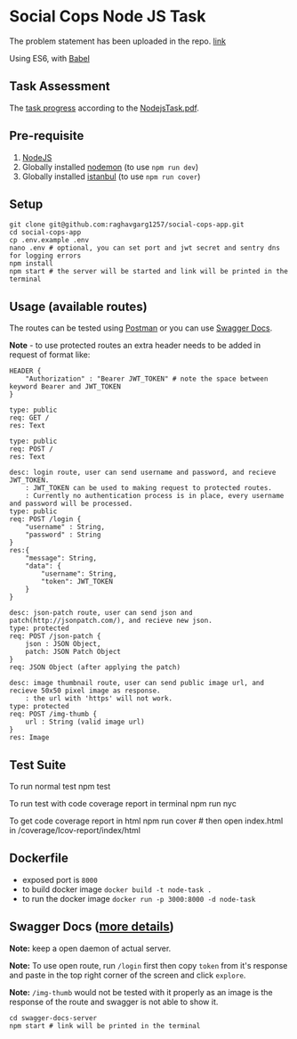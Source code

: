 # Social Cops Node JS Task

The problem statement has been uploaded in the repo. [link](https://github.com/raghavgarg1257/social-cops-app/blob/master/NodejsTask.pdf)

Using ES6, with [Babel](http://babeljs.io/)


## Task Assessment
The [task progress](https://github.com/raghavgarg1257/social-cops-app/blob/master/TaskAssessment.md) according to the [NodejsTask.pdf](https://github.com/raghavgarg1257/social-cops-app/blob/master/NodejsTask.pdf).


## Pre-requisite
1. [NodeJS](https://nodejs.org/en/)
2. Globally installed [nodemon](https://nodemon.io/) (to use `npm run dev`)
3. Globally installed [istanbul](https://istanbul.js.org/) (to use `npm run cover`)


## Setup
```
git clone git@github.com:raghavgarg1257/social-cops-app.git
cd social-cops-app
cp .env.example .env
nano .env # optional, you can set port and jwt secret and sentry dns for logging errors
npm install
npm start # the server will be started and link will be printed in the terminal
```


## Usage (available routes)
The routes can be tested using [Postman](https://chrome.google.com/webstore/detail/postman/fhbjgbiflinjbdggehcddcbncdddomop?hl=en) or you can use [Swagger Docs](https://github.com/raghavgarg1257/social-cops-app/tree/master/swagger-docs-server).

**Note** - to use protected routes an extra header needs to be added in request of format like:
```
HEADER {
    "Authorization" : "Bearer JWT_TOKEN" # note the space between keyword Bearer and JWT_TOKEN
}
```


```
type: public
req: GET /
res: Text
```
```
type: public
req: POST /
res: Text
```
```
desc: login route, user can send username and password, and recieve JWT_TOKEN.
    : JWT_TOKEN can be used to making request to protected routes.
    : Currently no authentication process is in place, every username and password will be processed.
type: public
req: POST /login {
    "username" : String,
    "password" : String
}
res:{
    "message": String,
    "data": {
        "username": String,
        "token": JWT_TOKEN
    }
}
```
```
desc: json-patch route, user can send json and patch(http://jsonpatch.com/), and recieve new json.
type: protected
req: POST /json-patch {
    json : JSON Object,
    patch: JSON Patch Object
}
req: JSON Object (after applying the patch)
```
```
desc: image thumbnail route, user can send public image url, and recieve 50x50 pixel image as response.
    : the url with 'https' will not work.
type: protected
req: POST /img-thumb {
    url : String (valid image url)
}
res: Image
```


## Test Suite
To run normal test
    npm test

To run test with code coverage report in terminal
    npm run nyc

To get code coverage report in html
    npm run cover # then open index.html in /coverage/Icov-report/index/html    


## Dockerfile
- exposed port is `8000`
- to build docker image `docker build -t node-task .`
- to run the docker image `docker run -p 3000:8000 -d node-task`


## Swagger Docs ([more details](https://github.com/raghavgarg1257/social-cops-app/tree/master/swagger-docs-server))
**Note:** keep a open daemon of actual server.

**Note:** To use open route, run `/login` first then copy `token` from it's response and paste in the top right corner of the screen and click `explore`.

**Note:** `/img-thumb` would not be tested with it properly as an image is the response of the route and swagger is not able to show it.
```
cd swagger-docs-server
npm start # link will be printed in the terminal
```
